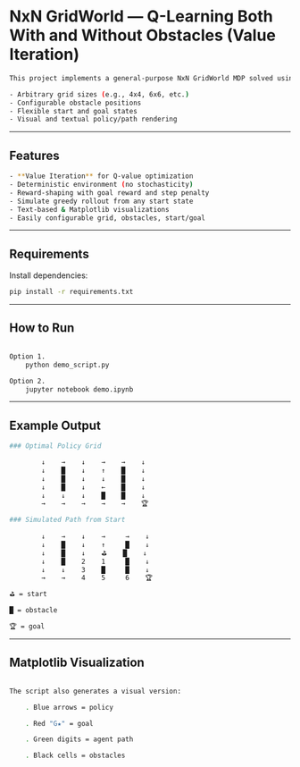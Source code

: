 # NxN GridWorld — Q-Learning Both With and Without Obstacles (Value Iteration)
```bash
This project implements a general-purpose NxN GridWorld MDP solved using **Value Iteration** to compute optimal Q-values and derive a policy. It supports:

- Arbitrary grid sizes (e.g., 4x4, 6x6, etc.)
- Configurable obstacle positions
- Flexible start and goal states
- Visual and textual policy/path rendering
```

---

## Features
```bash
- **Value Iteration** for Q-value optimization
- Deterministic environment (no stochasticity)
- Reward-shaping with goal reward and step penalty
- Simulate greedy rollout from any start state
- Text-based & Matplotlib visualizations
- Easily configurable grid, obstacles, start/goal
```

---

## Requirements

Install dependencies:

```bash
pip install -r requirements.txt
```
---

## How to Run
```bash

Option 1. 
    python demo_script.py

Option 2.
    jupyter notebook demo.ipynb

```
---

## Example Output
```bash
### Optimal Policy Grid

        ↓    →    ↓    →    →    ↓
        ↓    █    ↓    ↑    █    ↓
        ↓    █    ↓    ↓    █    ↓
        ↓    █    ↓    ←    █    ↓
        ↓    ↓    ↓    █    █    ↓
        →    →    →    →    →    🏆

### Simulated Path from Start
        
        ↓    →    ↓    →     →    ↓
        ↓    █    ↓    ↑     █    ↓
        ↓    █    ↓    ⛳    █    ↓
        ↓    █    2    1     █    ↓
        ↓    ↓    3    █     █    ↓
        →    →    4    5     6    🏆

⛳ = start

█ = obstacle

🏆 = goal
```
---
## Matplotlib Visualization
```bash

The script also generates a visual version:

    . Blue arrows = policy

    . Red "G★" = goal

    . Green digits = agent path

    . Black cells = obstacles
```




